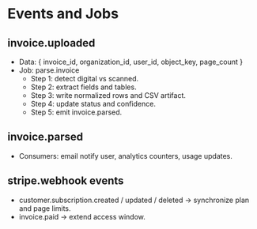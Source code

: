 # Events and Jobs

## invoice.uploaded
- Data: { invoice_id, organization_id, user_id, object_key, page_count }
- Job: parse.invoice
  - Step 1: detect digital vs scanned.
  - Step 2: extract fields and tables.
  - Step 3: write normalized rows and CSV artifact.
  - Step 4: update status and confidence.
  - Step 5: emit invoice.parsed.

## invoice.parsed
- Consumers: email notify user, analytics counters, usage updates.

## stripe.webhook events
- customer.subscription.created / updated / deleted → synchronize plan and page limits.
- invoice.paid → extend access window.
